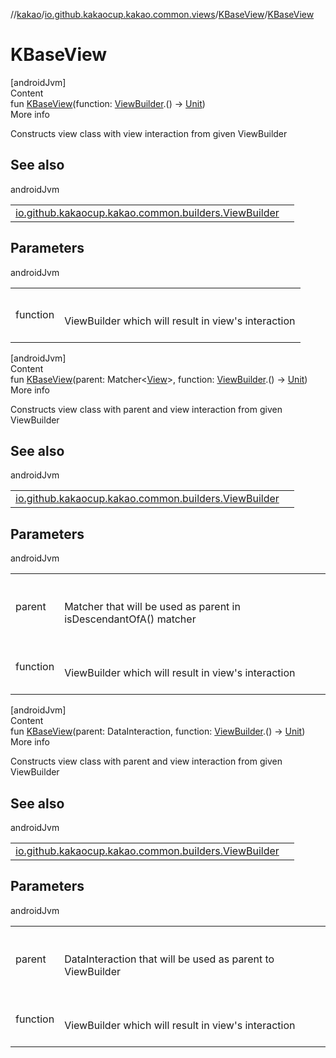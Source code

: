 //[kakao](../../../index.md)/[io.github.kakaocup.kakao.common.views](../index.md)/[KBaseView](index.md)/[KBaseView](-k-base-view.md)



# KBaseView  
[androidJvm]  
Content  
fun [KBaseView](-k-base-view.md)(function: [ViewBuilder](../../io.github.kakaocup.kakao.common.builders/-view-builder/index.md).() -> [Unit](https://kotlinlang.org/api/latest/jvm/stdlib/kotlin/-unit/index.html))  
More info  


Constructs view class with view interaction from given ViewBuilder



## See also  
  
androidJvm  
  
| | |
|---|---|
| <a name="io.github.kakaocup.kakao.common.views/KBaseView/KBaseView/#kotlin.Function1[io.github.kakaocup.kakao.common.builders.ViewBuilder,kotlin.Unit]/PointingToDeclaration/"></a>[io.github.kakaocup.kakao.common.builders.ViewBuilder](../../io.github.kakaocup.kakao.common.builders/-view-builder/index.md)| <a name="io.github.kakaocup.kakao.common.views/KBaseView/KBaseView/#kotlin.Function1[io.github.kakaocup.kakao.common.builders.ViewBuilder,kotlin.Unit]/PointingToDeclaration/"></a>|
  


## Parameters  
  
androidJvm  
  
| | |
|---|---|
| <a name="io.github.kakaocup.kakao.common.views/KBaseView/KBaseView/#kotlin.Function1[io.github.kakaocup.kakao.common.builders.ViewBuilder,kotlin.Unit]/PointingToDeclaration/"></a>function| <a name="io.github.kakaocup.kakao.common.views/KBaseView/KBaseView/#kotlin.Function1[io.github.kakaocup.kakao.common.builders.ViewBuilder,kotlin.Unit]/PointingToDeclaration/"></a><br><br>ViewBuilder which will result in view's interaction<br><br>|
  
  


[androidJvm]  
Content  
fun [KBaseView](-k-base-view.md)(parent: Matcher<[View](https://developer.android.com/reference/kotlin/android/view/View.html)>, function: [ViewBuilder](../../io.github.kakaocup.kakao.common.builders/-view-builder/index.md).() -> [Unit](https://kotlinlang.org/api/latest/jvm/stdlib/kotlin/-unit/index.html))  
More info  


Constructs view class with parent and view interaction from given ViewBuilder



## See also  
  
androidJvm  
  
| | |
|---|---|
| <a name="io.github.kakaocup.kakao.common.views/KBaseView/KBaseView/#org.hamcrest.Matcher[android.view.View]#kotlin.Function1[io.github.kakaocup.kakao.common.builders.ViewBuilder,kotlin.Unit]/PointingToDeclaration/"></a>[io.github.kakaocup.kakao.common.builders.ViewBuilder](../../io.github.kakaocup.kakao.common.builders/-view-builder/index.md)| <a name="io.github.kakaocup.kakao.common.views/KBaseView/KBaseView/#org.hamcrest.Matcher[android.view.View]#kotlin.Function1[io.github.kakaocup.kakao.common.builders.ViewBuilder,kotlin.Unit]/PointingToDeclaration/"></a>|
  


## Parameters  
  
androidJvm  
  
| | |
|---|---|
| <a name="io.github.kakaocup.kakao.common.views/KBaseView/KBaseView/#org.hamcrest.Matcher[android.view.View]#kotlin.Function1[io.github.kakaocup.kakao.common.builders.ViewBuilder,kotlin.Unit]/PointingToDeclaration/"></a>parent| <a name="io.github.kakaocup.kakao.common.views/KBaseView/KBaseView/#org.hamcrest.Matcher[android.view.View]#kotlin.Function1[io.github.kakaocup.kakao.common.builders.ViewBuilder,kotlin.Unit]/PointingToDeclaration/"></a><br><br>Matcher that will be used as parent in isDescendantOfA() matcher<br><br>|
| <a name="io.github.kakaocup.kakao.common.views/KBaseView/KBaseView/#org.hamcrest.Matcher[android.view.View]#kotlin.Function1[io.github.kakaocup.kakao.common.builders.ViewBuilder,kotlin.Unit]/PointingToDeclaration/"></a>function| <a name="io.github.kakaocup.kakao.common.views/KBaseView/KBaseView/#org.hamcrest.Matcher[android.view.View]#kotlin.Function1[io.github.kakaocup.kakao.common.builders.ViewBuilder,kotlin.Unit]/PointingToDeclaration/"></a><br><br>ViewBuilder which will result in view's interaction<br><br>|
  
  


[androidJvm]  
Content  
fun [KBaseView](-k-base-view.md)(parent: DataInteraction, function: [ViewBuilder](../../io.github.kakaocup.kakao.common.builders/-view-builder/index.md).() -> [Unit](https://kotlinlang.org/api/latest/jvm/stdlib/kotlin/-unit/index.html))  
More info  


Constructs view class with parent and view interaction from given ViewBuilder



## See also  
  
androidJvm  
  
| | |
|---|---|
| <a name="io.github.kakaocup.kakao.common.views/KBaseView/KBaseView/#androidx.test.espresso.DataInteraction#kotlin.Function1[io.github.kakaocup.kakao.common.builders.ViewBuilder,kotlin.Unit]/PointingToDeclaration/"></a>[io.github.kakaocup.kakao.common.builders.ViewBuilder](../../io.github.kakaocup.kakao.common.builders/-view-builder/index.md)| <a name="io.github.kakaocup.kakao.common.views/KBaseView/KBaseView/#androidx.test.espresso.DataInteraction#kotlin.Function1[io.github.kakaocup.kakao.common.builders.ViewBuilder,kotlin.Unit]/PointingToDeclaration/"></a>|
  


## Parameters  
  
androidJvm  
  
| | |
|---|---|
| <a name="io.github.kakaocup.kakao.common.views/KBaseView/KBaseView/#androidx.test.espresso.DataInteraction#kotlin.Function1[io.github.kakaocup.kakao.common.builders.ViewBuilder,kotlin.Unit]/PointingToDeclaration/"></a>parent| <a name="io.github.kakaocup.kakao.common.views/KBaseView/KBaseView/#androidx.test.espresso.DataInteraction#kotlin.Function1[io.github.kakaocup.kakao.common.builders.ViewBuilder,kotlin.Unit]/PointingToDeclaration/"></a><br><br>DataInteraction that will be used as parent to ViewBuilder<br><br>|
| <a name="io.github.kakaocup.kakao.common.views/KBaseView/KBaseView/#androidx.test.espresso.DataInteraction#kotlin.Function1[io.github.kakaocup.kakao.common.builders.ViewBuilder,kotlin.Unit]/PointingToDeclaration/"></a>function| <a name="io.github.kakaocup.kakao.common.views/KBaseView/KBaseView/#androidx.test.espresso.DataInteraction#kotlin.Function1[io.github.kakaocup.kakao.common.builders.ViewBuilder,kotlin.Unit]/PointingToDeclaration/"></a><br><br>ViewBuilder which will result in view's interaction<br><br>|
  
  



